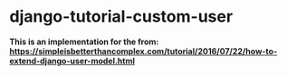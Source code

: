 # django-tutorial-custom-user

**This is an implementation for the from: https://simpleisbetterthancomplex.com/tutorial/2016/07/22/how-to-extend-django-user-model.html**

